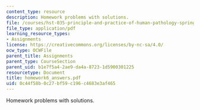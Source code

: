 ```yaml
---
content_type: resource
description: Homework problems with solutions.
file: /courses/hst-035-principle-and-practice-of-human-pathology-spring-2003/0c44f58b0c27bf59c196c4683e3af465_homework6_answers.pdf
file_type: application/pdf
learning_resource_types:
- Assignments
license: https://creativecommons.org/licenses/by-nc-sa/4.0/
ocw_type: OCWFile
parent_title: Assignments
parent_type: CourseSection
parent_uid: b1e7f5a4-2ae9-da4a-8723-1d5900301225
resourcetype: Document
title: homework6_answers.pdf
uid: 0c44f58b-0c27-bf59-c196-c4683e3af465
---
```

Homework problems with solutions.